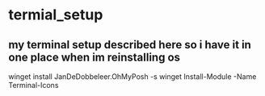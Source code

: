 # termial_setup
## my terminal setup described here so i have it in one place when im reinstalling os
winget install JanDeDobbeleer.OhMyPosh -s winget
Install-Module -Name Terminal-Icons
